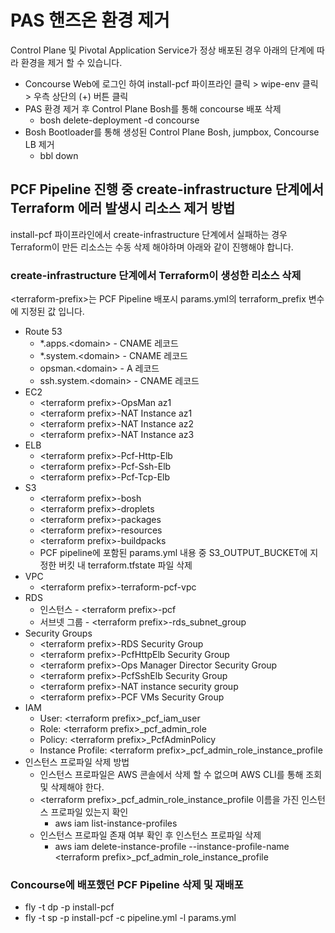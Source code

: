 # PAS 핸즈온 환경 제거
Control Plane 및 Pivotal Application Service가 정상 배포된 경우 아래의 단계에 따라 환경을 제거 할 수 있습니다.
* Concourse Web에 로그인 하여 install-pcf 파이프라인 클릭 > wipe-env 클릭 > 우측 상단의 (+) 버튼 클릭
* PAS 환경 제거 후 Control Plane Bosh를 통해 concourse 배포 삭제
  * bosh delete-deployment -d concourse
* Bosh Bootloader를 통해 생성된 Control Plane Bosh, jumpbox, Concourse LB 제거
  * bbl down
## PCF Pipeline 진행 중 create-infrastructure 단계에서 Terraform 에러 발생시 리소스 제거 방법
install-pcf 파이프라인에서 create-infrastructure 단계에서 실패하는 경우 
Terraform이 만든 리소스는 수동 삭제 해야하며 아래와 같이 진행해야 합니다.
### create-infrastructure 단계에서 Terraform이 생성한 리소스 삭제
\<terraform-prefix\>는 PCF Pipeline 배포시 params.yml의 terraform_prefix 변수에 지정된 값 입니다.
* Route 53
  * \*.apps.\<domain\> - CNAME 레코드
  * \*.system.\<domain\> - CNAME 레코드
  * opsman.\<domain\> - A 레코드
  * ssh.system.\<domain\> - CNAME 레코드
* EC2
  * \<terraform prefix\>-OpsMan az1 
  * \<terraform prefix\>-NAT Instance az1
  * \<terraform prefix\>-NAT Instance az2
  * \<terraform prefix\>-NAT Instance az3
* ELB
  * \<terraform prefix\>-Pcf-Http-Elb
  * \<terraform prefix\>-Pcf-Ssh-Elb
  * \<terraform prefix\>-Pcf-Tcp-Elb
* S3
  * \<terraform prefix\>-bosh
  * \<terraform prefix\>-droplets
  * \<terraform prefix\>-packages
  * \<terraform prefix\>-resources
  * \<terraform prefix\>-buildpacks
  * PCF pipeline에 포함된 params.yml 내용 중 S3_OUTPUT_BUCKET에 지정한 버킷 내 terraform.tfstate 파일 삭제
* VPC
  * \<terraform prefix\>-terraform-pcf-vpc
* RDS
  * 인스턴스 - \<terraform prefix\>-pcf
  * 서브넷 그룹 - \<terraform prefix\>-rds_subnet_group
* Security Groups
  * \<terraform prefix\>-RDS Security Group
  * \<terraform prefix\>-PcfHttpElb Security Group
  * \<terraform prefix\>-Ops Manager Director Security Group
  * \<terraform prefix\>-PcfSshElb Security Group
  * \<terraform prefix\>-NAT instance security group
  * \<terraform prefix\>-PCF VMs Security Group 
* IAM
  * User: \<terraform prefix\>_pcf_iam_user
  * Role: \<terraform prefix\>_pcf_admin_role
  * Policy: \<terraform prefix\>_PcfAdminPolicy
  * Instance Profile: \<terraform prefix\>_pcf_admin_role_instance_profile
* 인스턴스 프로파일 삭제 방법
  * 인스턴스 프로파일은 AWS 콘솔에서 삭제 할 수 없으며 AWS CLI를 통해 조회 및 삭제해야 한다.
  * \<terraform prefix\>_pcf_admin_role_instance_profile 이름을 가진 인스턴스 프로파일 있는지 확인
    * aws iam list-instance-profiles
  * 인스턴스 프로파일 존재 여부 확인 후 인스턴스 프로파일 삭제 
    * aws iam delete-instance-profile --instance-profile-name \<terraform prefix\>_pcf_admin_role_instance_profile
### Concourse에 배포했던 PCF Pipeline 삭제 및 재배포
* fly -t <target> dp -p install-pcf
* fly -t <target> sp -p install-pcf -c pipeline.yml -l params.yml
